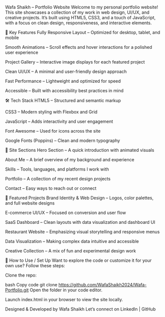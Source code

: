 Wafa Shaikh – Portfolio Website
Welcome to my personal portfolio website! This site showcases a collection of my work in web design, UI/UX, and creative projects. It’s built using HTML5, CSS3, and a touch of JavaScript, with a focus on clean design, responsiveness, and interactive elements.



🌟 Key Features
Fully Responsive Layout – Optimized for desktop, tablet, and mobile

Smooth Animations – Scroll effects and hover interactions for a polished user experience

Project Gallery – Interactive image displays for each featured project

Clean UI/UX – A minimal and user-friendly design approach

Fast Performance – Lightweight and optimized for speed

Accessible – Built with accessibility best practices in mind

🛠️ Tech Stack
HTML5 – Structured and semantic markup

CSS3 – Modern styling with Flexbox and Grid

JavaScript – Adds interactivity and user engagement

Font Awesome – Used for icons across the site

Google Fonts (Poppins) – Clean and modern typography

📁 Site Sections
Hero Section – A quick introduction with animated visuals

About Me – A brief overview of my background and experience

Skills – Tools, languages, and platforms I work with

Portfolio – A collection of my recent design projects

Contact – Easy ways to reach out or connect


🎨 Featured Projects
Brand Identity & Web Design – Logos, color palettes, and full website designs

E-commerce UI/UX – Focused on conversion and user flow

SaaS Dashboard – Clean layouts with data visualization and dashboard UI

Restaurant Website – Emphasizing visual storytelling and responsive menus

Data Visualization – Making complex data intuitive and accessible

Creative Collection – A mix of fun and experimental design work

🔧 How to Use / Set Up
Want to explore the code or customize it for your own use? Follow these steps:

Clone the repo:

bash
Copy code
git clone https://github.com/WafaShaikh2024/Wafa-Portfolio.git
Open the folder in your code editor.

Launch index.html in your browser to view the site locally.

Designed & Developed by Wafa Shaikh
Let’s connect on LinkedIn | GitHub
